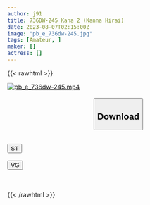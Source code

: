 ```yaml
---
author: j91
title: 736DW-245 Kana 2 (Kanna Hirai)
date: 2023-08-07T02:15:00Z
image: "pb_e_736dw-245.jpg"
tags: [Amateur, ]
maker: []
actress: []
---
```



{{< rawhtml >}}

<div class="video" data-videoid="qy1exl4WoRuagJ">
    <a href="javascript:;">
        <img src="https://my.j91.asia/posts/pb_e_736dw-245/pb_e_736dw-245.jpg" width="WIDTH" height="HEIGHT" alt="pb_e_736dw-245.mp4" loading="lazy">
    </a>
</div>

<script type="text/javascript" src="https://j91.asia/asset/on-demand-st.js"></script>

<br>
  <link rel="stylesheet" href="https://j91.asia/asset/bs5.css">
  
  <center>
  <button class="btn btn-primary" type="button" data-bs-toggle="collapse" data-bs-target=".multi-collapse" aria-expanded="false" aria-controls="multiCollapseExample1 multiCollapseExample2"><h2>Download</h2></button></center>
</p>
<div class="row">
  <div class="col">
    <div class="collapse multi-collapse" id="multiCollapseExample1">
      <div class="card card-body">
	      	      <br>
<div class="buttons">  
<a href="https://streamtape.to/v/qy1exl4WoRuagJ"><button class="btn-hover color-3"><i class="fa fa-download"></i> ST</button></a></div>
    </div>
  </div>
</div>
  <div class="col">
    <div class="collapse multi-collapse" id="multiCollapseExample2">
      <div class="card card-body">
	      <br>
<div class="buttons">
    <a href="https://vgembed.com/v/PKN4OwordGODLjb"><button class="btn-hover color-9"><i class="fa fa-download"></i> VG</button></a></div>
<br><br>
      </div>
    </div>
  </div>
</div>

{{< /rawhtml >}}